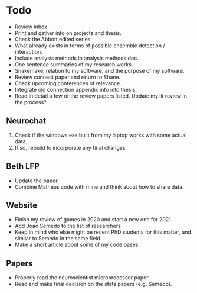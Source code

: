 # Todo

- Review inbox
- Print and gather info on projects and thesis.
- Check the Abbott edited series.
- What already exists in terms of possible ensemble detection / interaction.
- Include analysis methods in analysis methods doc.
- One sentence summaries of my research works.
- Snakemake, relation to my software, and the purpose of my software.
- Review connect paper and return to Shane.
- Check upcoming conferences of relevance.
- Integrate old connection appendix info into thesis.
- Read in detail a few of the review papers listed. Update my lit review in the process?

## Neurochat

1. Check if the windows exe built from my laptop works with some actual data.
2. If so, rebuild to incorporate any final changes.

## Beth LFP

- Update the paper.
- Combine Matheus code with mine and think about how to share data.

## Website

- Finish my review of games in 2020 and start a new one for 2021.
- Add Joao Semedo to the list of researchers
- Keep in mind who else might be recent PhD students for this matter, and similar to Semedo in the same field.
- Make a short article about some of my code bases.

## Papers

- Properly read the neuroscientist microprocessor paper.
- Read and make final decision on the stats papers (e.g. Semedo).
